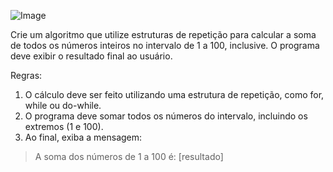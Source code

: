 

![Image](https://user-images.githubusercontent.com/11817445/255435620-58053f85-ef4c-4367-9c03-9472a075ef33.png)

Crie um algoritmo que utilize estruturas de repetição para calcular a soma de todos os números inteiros no intervalo de 1 a 100, inclusive. O programa deve exibir o resultado final ao usuário.

Regras:

1. O cálculo deve ser feito utilizando uma estrutura de repetição, como for, while ou do-while.
2. O programa deve somar todos os números do intervalo, incluindo os extremos (1 e 100).
3. Ao final, exiba a mensagem:

> A soma dos números de 1 a 100 é: [resultado]
